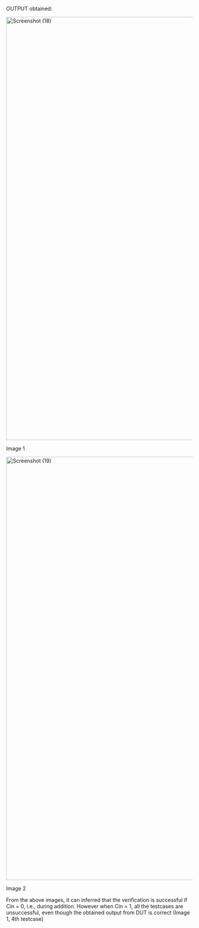 OUTPUT obtained:

<img width="944" height="1139" alt="Screenshot (18)" src="https://github.com/user-attachments/assets/54107684-380d-405f-8d85-498a0c3864f4" />

Image 1

<img width="944" height="1139" alt="Screenshot (19)" src="https://github.com/user-attachments/assets/03373a3c-7ca6-421e-8deb-6fe2e2b657c7" />

Image 2

From the above images, it can inferred that the verification is successful if Cin = 0, i.e., during addition. However when Cin = 1, all the testcases are unsuccessful, even though the obtained output from DUT is correct (Image 1, 4th testcase)
